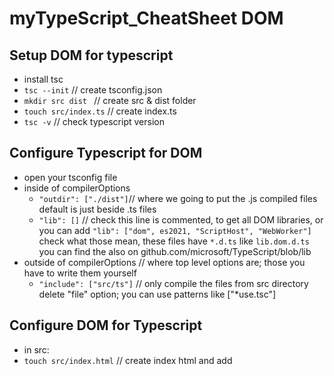 # myTypeScript_CheatSheet DOM

## Setup DOM for typescript
- install tsc
- `tsc --init` // create tsconfig.json
- `mkdir src dist ` // create src & dist folder
- `touch src/index.ts` // create index.ts 
- `tsc -v` // check typescript version

## Configure Typescript for DOM
- open your tsconfig file
- inside of compilerOptions
    - `"outdir": ["./dist"]`// where we going to put the .js compiled files default is just beside .ts files
    - `"lib": []` // check this line is commented, to  get all DOM libraries, or you can add  `"lib": ["dom", es2021, "ScriptHost", "WebWorker"]` check what those mean, these files have `*.d.ts` like `lib.dom.d.ts` you can find the also on github.com/microsoft/TypeScript/blob/lib
 - outside of compilerOptions // where top level options are; those you have to write them yourself 
    - `"include": ["src/ts"]` // only compile the files from src directory delete "file" option; you can use patterns like ["*use.tsc"]

## Configure DOM for Typescript
- in src:
- `touch src/index.html` // create index html and add <script src="dist/index.js"/>
- `npm init -y` // create package.json in src
- lowercase "name" value
- `npm install lite-server` // add server to do live actualization on browser
- add in package.json at the key "scripts": { "start": "lite-server"} // when you write npm start will run lite-server
- open another terminal an run `npm start`  

## Compile TypeScript
- `in your typescript terminal
- `tsc -w` //  compile in watch mode, checks for errors and changes and display them in terminal

# DOM TYPESCRIPT

## Maby not Null Assertion Operator `?` 
// use everywhere where the variable is use
// JS&TS when you don`t know if will be null or not
```TypeScript
const btn = document.getElemntById("btn");
btn?.addEventListener("click", function () {
  alert("clicked")
})
```

## Non-Null Assertion Operator `!`
// use only once at assertion
// when you guarantee not to be null, it exist for sure
```TypeScript
const btn = document.getElemntById("btn")!;
btn.addEventListener("click", function () {
  alert("clicked")
})
```

## Type Assertion Operator
// if you get by using an elemet type you dont need to use TypeAssert Operator `querySeletor("ul")` or `getElementByTagName`
//  `as` or less use  `(<HtmlInputElement>input).value`  this dosent work on tsx
// when you guarantee what the type it will be, you will se all the classes in `lib.dom.d.ts` or in console when you select an element in the bottom at prototype of element
```TypeScript
const btn = document.getElemntById("btn")! as HTMLButtonElement;
const myPicture = document.querySelector("profile-image")! as HTMLImageElement;
const input = document.getElementById("todoinput")! as HTMInputElement;

input.value = "enter your value";
 
let secret: Any = "Hi there";
const numChar = (secret as string).length;
```

## Small ToDo App in Typescript Dom
// `e: SubmitedEvent`
```TypeScript
interface Todo {
    text: string;
    completed: bollean;
}

const btn = document.getElemntById("btn")! as HTMLButtonElement;
const input = document.getElementById("todoinput")! as HTMInputElement;
const form = donument.querySelector("form")!;
const list = document.querySelector("todolist")!

const todos: Todo[] = readTodos();

todos.foreEach(createTodo);

function readTodos(): Todo[] {
    cost todosJON = localStorage.getItem("todos");
if (todosJSON === null) return [];
    retun JSON.parse(todosJSON)
}

function saveTodos(){
     localStorage.setItem(todos, JSON.stringify(todos));
}

form.addEventListener("click", submitHandler);
function submitHandler(e: SubmitEvent){
    e.preventDefault();
    const newTodo: Todo = {
        text: input.value,
        completed: false;
    };
    createTodo(newTodo)
    todos.push(newTodo);

    saveTodos();
    input.value = "";    
}

function createTodo(todo Todo){   
    const newLI = document.createElement("li");
    const checkbox = document.createElement("input");
    checkbox.type = "checkbox";
    checkbox = todo.completed;

    checkbox.addEventListener("change" ()=>{
       todo.completed = checkbox.checked;
       saveTodo();
    })

    newLI.append(todo.text);
    newLI.append(checkbox);
    list.append(neLI)
}

```
